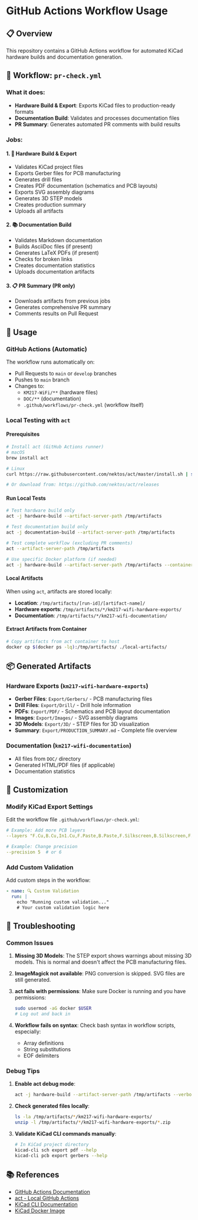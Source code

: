 # GitHub Actions Workflow Usage

## 📋 Overview

This repository contains a GitHub Actions workflow for automated KiCad hardware builds and documentation generation.

## 🔧 Workflow: `pr-check.yml`

### What it does:
- **Hardware Build & Export**: Exports KiCad files to production-ready formats
- **Documentation Build**: Validates and processes documentation files
- **PR Summary**: Generates automated PR comments with build results

### Jobs:

#### 1. 🔧 Hardware Build & Export
- Validates KiCad project files
- Exports Gerber files for PCB manufacturing
- Generates drill files
- Creates PDF documentation (schematics and PCB layouts)
- Exports SVG assembly diagrams
- Generates 3D STEP models
- Creates production summary
- Uploads all artifacts

#### 2. 📚 Documentation Build
- Validates Markdown documentation
- Builds AsciiDoc files (if present)
- Generates LaTeX PDFs (if present)
- Checks for broken links
- Creates documentation statistics
- Uploads documentation artifacts

#### 3. 📋 PR Summary (PR only)
- Downloads artifacts from previous jobs
- Generates comprehensive PR summary
- Comments results on Pull Request

## 🚀 Usage

### GitHub Actions (Automatic)
The workflow runs automatically on:
- Pull Requests to `main` or `develop` branches
- Pushes to `main` branch
- Changes to:
  - `KM217-WiFi/**` (hardware files)
  - `DOC/**` (documentation)
  - `.github/workflows/pr-check.yml` (workflow itself)

### Local Testing with `act`

#### Prerequisites
```bash
# Install act (GitHub Actions runner)
# macOS
brew install act

# Linux
curl https://raw.githubusercontent.com/nektos/act/master/install.sh | sudo bash

# Or download from: https://github.com/nektos/act/releases
```

#### Run Local Tests
```bash
# Test hardware build only
act -j hardware-build --artifact-server-path /tmp/artifacts

# Test documentation build only
act -j documentation-build --artifact-server-path /tmp/artifacts

# Test complete workflow (excluding PR comments)
act --artifact-server-path /tmp/artifacts

# Use specific Docker platform (if needed)
act -j hardware-build --artifact-server-path /tmp/artifacts --container-architecture linux/amd64
```

#### Local Artifacts
When using `act`, artifacts are stored locally:
- **Location**: `/tmp/artifacts/[run-id]/[artifact-name]/`
- **Hardware exports**: `/tmp/artifacts/*/km217-wifi-hardware-exports/`
- **Documentation**: `/tmp/artifacts/*/km217-wifi-documentation/`

#### Extract Artifacts from Container
```bash
# Copy artifacts from act container to host
docker cp $(docker ps -lq):/tmp/artifacts/ ./local-artifacts/
```

## 📦 Generated Artifacts

### Hardware Exports (`km217-wifi-hardware-exports`)
- **Gerber Files**: `Export/Gerbers/` - PCB manufacturing files
- **Drill Files**: `Export/Drill/` - Drill hole information
- **PDFs**: `Export/PDF/` - Schematics and PCB layout documentation
- **Images**: `Export/Images/` - SVG assembly diagrams
- **3D Models**: `Export/3D/` - STEP files for 3D visualization
- **Summary**: `Export/PRODUCTION_SUMMARY.md` - Complete file overview

### Documentation (`km217-wifi-documentation`)
- All files from `DOC/` directory
- Generated HTML/PDF files (if applicable)
- Documentation statistics

## 🔧 Customization

### Modify KiCad Export Settings
Edit the workflow file `.github/workflows/pr-check.yml`:

```yaml
# Example: Add more PCB layers
--layers "F.Cu,B.Cu,In1.Cu,F.Paste,B.Paste,F.Silkscreen,B.Silkscreen,F.Mask,B.Mask,Edge.Cuts"

# Example: Change precision
--precision 5  # or 6
```

### Add Custom Validation
Add custom steps in the workflow:

```yaml
- name: 🔍 Custom Validation
  run: |
    echo "Running custom validation..."
    # Your custom validation logic here
```

## 🐛 Troubleshooting

### Common Issues

1. **Missing 3D Models**: The STEP export shows warnings about missing 3D models. This is normal and doesn't affect the PCB manufacturing files.

2. **ImageMagick not available**: PNG conversion is skipped. SVG files are still generated.

3. **act fails with permissions**: Make sure Docker is running and you have permissions:
   ```bash
   sudo usermod -aG docker $USER
   # Log out and back in
   ```

4. **Workflow fails on syntax**: Check bash syntax in workflow scripts, especially:
   - Array definitions
   - String substitutions
   - EOF delimiters

### Debug Tips

1. **Enable act debug mode**:
   ```bash
   act -j hardware-build --artifact-server-path /tmp/artifacts --verbose
   ```

2. **Check generated files locally**:
   ```bash
   ls -la /tmp/artifacts/*/km217-wifi-hardware-exports/
   unzip -l /tmp/artifacts/*/km217-wifi-hardware-exports/*.zip
   ```

3. **Validate KiCad CLI commands manually**:
   ```bash
   # In KiCad project directory
   kicad-cli sch export pdf --help
   kicad-cli pcb export gerbers --help
   ```

## 📚 References

- [GitHub Actions Documentation](https://docs.github.com/en/actions)
- [act - Local GitHub Actions](https://github.com/nektos/act)
- [KiCad CLI Documentation](https://docs.kicad.org/master/en/cli/cli.html)
- [KiCad Docker Image](https://github.com/the78mole/kicaddev-docker)
